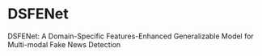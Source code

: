 # DSFENet
DSFENet: A Domain-Specific Features-Enhanced Generalizable Model for Multi-modal Fake News Detection
